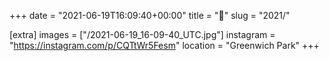 +++
date = "2021-06-19T16:09:40+00:00"
title = "🐝"
slug = "2021/"

[extra]
images = ["/2021-06-19_16-09-40_UTC.jpg"]
instagram = "https://instagram.com/p/CQTtWr5Fesm"
location = "Greenwich Park"
+++
